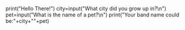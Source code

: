print("Hello There!")
city=input("What city did you grow up in?\n")
pet=input("What is the name of a pet?\n")
print("Your band name could be:"+city+""+pet)
